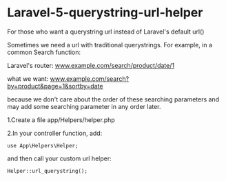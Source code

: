 # Laravel-5-querystring-url-helper
For those who want a querystring url instead of Laravel's default url()

Sometimes we need a url with traditional querystrings. For example, in a common Search function:

Laravel's router:
www.example.com/search/product/date/1

what we want:
www.example.com/search?by=product&page=1&sortby=date 

because we don't care about the order of these searching parameters and may add some searching parameter in any order later.

1.Create a file app/Helpers/helper.php

2.In your controller function, add:
<pre><code>use App\Helpers\Helper;</code></pre>
and then call your custom url helper:
<pre><code>Helper::url_querystring();</code></pre>
